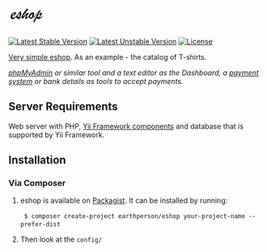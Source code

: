![eshop][1]
=======
[![Latest Stable Version](https://poser.pugx.org/earthperson/eshop/v/stable.svg)](https://packagist.org/packages/earthperson/eshop) [![Latest Unstable Version](https://poser.pugx.org/earthperson/eshop/v/unstable.svg)](https://packagist.org/packages/earthperson/eshop) [![License](https://poser.pugx.org/earthperson/eshop/license.svg)](https://packagist.org/packages/earthperson/eshop)

[Very simple eshop](http://earthperson.github.io/eshop/). As an example - the catalog of T-shirts.

*[phpMyAdmin](http://www.phpmyadmin.net/) or similar tool and a text editor as the Dashboard, a [payment system](https://money.yandex.ru/get/) or bank details as tools to accept payments.*

## Server Requirements

Web server with PHP, [Yii Framework components](https://github.com/yiisoft/yii) and database that is supported by Yii Framework.

## Installation

### Via Composer

1. eshop is available on [Packagist](https://packagist.org/packages/earthperson/eshop). It can be installed by running:
        
        $ composer create-project earthperson/eshop your-project-name --prefer-dist
        
2. Then look at the `config/`

[1]: images/logo.png        
